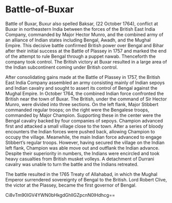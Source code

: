 # Battle-of-Buxar

Battle of Buxar, Buxur also spelled Baksar, (22 October 1764), conflict at Buxar in northeastern India between the forces of the British East India Company, commanded by Major Hector Munro, and the combined army of an alliance of Indian states including Bengal, Awadh, and the Mughal Empire. This decisive battle confirmed British power over Bengal and Bihar after their initial success at the Battle of Plassey in 1757 and marked the end of the attempt to rule Bengal through a puppet nawab. Thenceforth the company took control. The British victory at Buxar resulted in a large area of the Indian subcontinent coming under British control.

After consolidating gains made at the Battle of Plassey in 1757, the British East India Company assembled an army consisting mainly of Indian sepoys and Indian cavalry and sought to assert its control of Bengal against the Mughal Empire. In October 1764, the combined Indian force confronted the British near the town of Buxar. The British, under the command of Sir Hector Munro, were divided into three sections. On the left flank, Major Stibbert commanded regular troops; on the right were the Bengalese troops, commanded by Major Champion. Supporting these in the center were the Bengal cavalry backed by four companies of sepoys. Champion advanced first and attacked a small village close to the town. After a series of bloody encounters the Indian forces were pushed back, allowing Champion to occupy the village. Meanwhile, the main Indian force advanced to engage Stibbert’s regular troops. However, having secured the village on the Indian left flank, Champion was able move out and outflank the Indian advance. Despite their superiority in numbers, the Indians were encircled and took heavy casualties from British musket volleys. A detachment of Durrani cavalry was unable to turn the battle and the Indians retreated.

The battle resulted in the 1765 Treaty of Allahabad, in which the Mughal Emperor surrendered sovereignty of Bengal to the British. Lord Robert Clive, the victor at the Plassey, became the first governor of Bengal.

Ci8vTm90IGV4YWN0bHkgdGhlIGZpcnN0IHdhcg==

